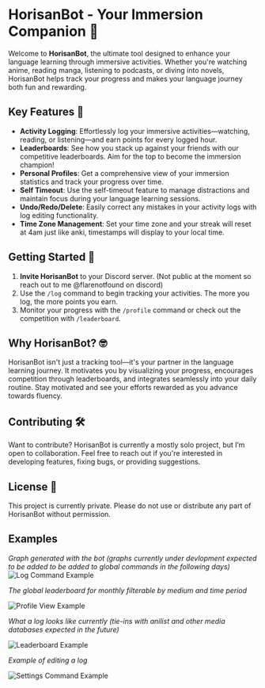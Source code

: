 # HorisanBot - Your Immersion Companion 🌊

Welcome to **HorisanBot**, the ultimate tool designed to enhance your language learning through immersive activities. Whether you're watching anime, reading manga, listening to podcasts, or diving into novels, HorisanBot helps track your progress and makes your language journey both fun and rewarding.

## Key Features 🌟

- **Activity Logging**: Effortlessly log your immersive activities—watching, reading, or listening—and earn points for every logged hour.
- **Leaderboards**: See how you stack up against your friends with our competitive leaderboards. Aim for the top to become the immersion champion!
- **Personal Profiles**: Get a comprehensive view of your immersion statistics and track your progress over time.
- **Self Timeout**: Use the self-timeout feature to manage distractions and maintain focus during your language learning sessions.
- **Undo/Redo/Delete**: Easily correct any mistakes in your activity logs with log editing functionality.
- **Time Zone Management**: Set your time zone and your streak will reset at 4am just like anki, timestamps will display to your local time.

## Getting Started 🚀

1. **Invite HorisanBot** to your Discord server. (Not public at the moment so reach out to me @flarenotfound on discord)
2. Use the `/log` command to begin tracking your activities. The more you log, the more points you earn.
3. Monitor your progress with the `/profile` command or check out the competition with `/leaderboard`.

## Why HorisanBot? 🤓

HorisanBot isn't just a tracking tool—it's your partner in the language learning journey. It motivates you by visualizing your progress, encourages competition through leaderboards, and integrates seamlessly into your daily routine. Stay motivated and see your efforts rewarded as you advance towards fluency.

## Contributing 🛠️

Want to contribute? HorisanBot is currently a mostly solo project, but I’m open to collaboration. Feel free to reach out if you're interested in developing features, fixing bugs, or providing suggestions.

## License 📜

This project is currently private. Please do not use or distribute any part of HorisanBot without permission.

## Examples

*Graph generated with the bot (graphs currently under devlopment expected to be added to be added to global commands in the following days)*
![Log Command Example](https://github.com/user-attachments/assets/31d0e8fb-3653-4271-8be1-47e6c9bc8fa8)

*The global leaderboard for monthly filterable by medium and time period*

![Profile View Example](https://github.com/user-attachments/assets/f77be04e-dd98-49e4-b4c7-09885cb90431)

*What a log looks like currently (tie-ins with anilist and other media databases expected in the future)*

![Leaderboard Example](https://github.com/user-attachments/assets/c372e3da-4d73-428a-831a-c0016ca4bba9)

*Example of editing a log*

![Settings Command Example](https://github.com/user-attachments/assets/8b9e4a09-9fec-4cde-8d02-5806c3a327b0)


